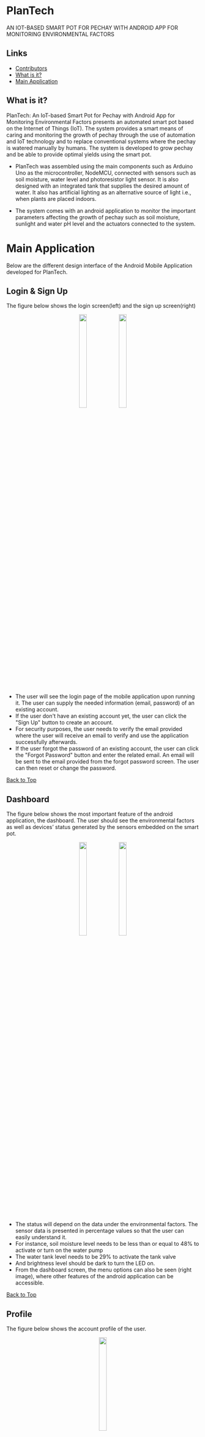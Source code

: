 # PlanTech
AN IOT-BASED SMART POT FOR PECHAY WITH ANDROID APP FOR MONITORING ENVIRONMENTAL FACTORS

## Links
- [Contributors](#contributors)
- [What is it?](#1)
- [Main Application](#main-application)

<a name="1"></a>
## What is it?
PlanTech: An IoT-based Smart Pot for Pechay with Android App for Monitoring
Environmental Factors presents an automated smart pot based on the Internet of Things
(IoT). The system provides a smart means of caring and monitoring the growth of
pechay through the use of automation and IoT technology and to replace conventional
systems where the pechay is watered manually by humans. The system is developed to
grow pechay and be able to provide optimal yields using the smart pot.

- PlanTech was assembled using the main components such as Arduino
Uno as the microcontroller, NodeMCU, connected with sensors such as soil moisture,
water level and photoresistor light sensor. It is also designed with an integrated tank that supplies the desired amount of
water. It also has artificial lighting as an alternative source of light i.e., when plants are
placed indoors.

- The system comes with an android application to monitor the important parameters affecting the growth of pechay such as
soil moisture, sunlight and water pH level and the actuators connected to the system.

# Main Application
Below are the different design interface of the Android Mobile Application developed for PlanTech.

## Login & Sign Up 
The figure below shows the login screen(left) and the sign up screen(right)
<p align="center">
   <img src="https://github.com/Miks29/PlanTech-Mobile-App/blob/30775ca096b80b01e2cc1b392239d94e5443f402/PlanTech_Design/login.png" align=top width=20% height=25%>
   <img src="https://github.com/Miks29/PlanTech-Mobile-App/blob/30775ca096b80b01e2cc1b392239d94e5443f402/PlanTech_Design/sign%20up.png" align=top width=20% height=25%>
</p>

- The user will see the login page of the mobile application upon running it. The user can supply the needed information (email, password) of an existing account.
- If the user don't have an existing account yet, the user can click the "Sign Up" button to create an account. 
- For security purposes, the user needs to verify the email provided where the user will receive an email to verify and use the application successfully afterwards.
- If the user forgot the password of an existing account, the user can click the "Forgot Password" button and enter the related email. An email will be sent to the email provided from the forgot password screen. The user can then reset or change the password.

[Back to Top](#plantech)

## Dashboard
The figure below shows the most important feature of the android application, the
dashboard. The user should see the environmental factors as well as devices’ status
generated by the sensors embedded on the smart pot.
<p align="center">
   <img src="https://github.com/Miks29/PlanTech-Mobile-App/blob/c507151533ee220c7c80a120c88f891fe2220437/PlanTech_Design/dashboard.png" align=top width=20% height=25%>
   <img src="https://github.com/Miks29/PlanTech-Mobile-App/blob/c507151533ee220c7c80a120c88f891fe2220437/PlanTech_Design/dashboard.menu.png" align=top width=20% height=25%>
</p>

- The status will depend on the data under the environmental factors. The sensor
data is presented in percentage values so that the user can easily understand it. 
- For instance, soil moisture level needs to be less than or equal to 48% to activate or turn on
the water pump
- The water tank level needs to be 29% to activate the tank valve
- And brightness level should be dark to turn the LED on.
- From the dashboard screen, the menu options can also be seen (right image), where other features of the android application can be accessible.

[Back to Top](#plantech)

## Profile
The figure below shows the account profile of the user.
<p align="center">
   <img src="https://github.com/Miks29/PlanTech-Mobile-App/blob/c507151533ee220c7c80a120c88f891fe2220437/PlanTech_Design/profile.png" align=top width=20% height=25%>
</p>

- The profile screen interface shows the email used by the user to access the application
- It also shows an option for users to enable / disable push notifications about specific environmental factors and status of the device from the application
- The notification should only work when the switch is ON (activated) and should not show any
notification when the switch is OFF (deactivated).

[Back to Top](#plantech)

## Control Settings
The below figure shows the control settings where the user can choose from automated or manual configuration in using PlanTech directly from the Mobile Application
<p align="center">
   <img src="https://github.com/Miks29/PlanTech-Mobile-App/blob/c507151533ee220c7c80a120c88f891fe2220437/PlanTech_Design/control_settings.png" align=top width=20% height=25%>
</p>

- Clicking the switch above (next to "Automated") into ON (activated) will set the Plantech configuration into Automatic Mode where Plantech will operate automatically depending on the environmental status the sensors are detecting to operate the devices(water pump, artificial lights, water valve)
- Clicking the switch into OFF status (deactivated) means the Plantech will operate manually depending on how the user want the devices to operate from the Android Mobile Application.

[Back to Top](#plantech)

## How to use
The figure below shows the "How to Use" interface from the dashboard menu. It guides the user on how to setup and connect the android mobile application into Plantech
<p align="center">
   <img src="https://github.com/Miks29/PlanTech-Mobile-App/blob/c507151533ee220c7c80a120c88f891fe2220437/PlanTech_Design/setup_guide.png" align=top width=20% height=25%>
</p>

- The interface shows a step-by-step guide for an easy operation on how to use the android mobile application to operate the Plantech Device.

[Back to Top](#plantech)

## Logout
<p align="center">
   <img src="https://github.com/Miks29/PlanTech-Mobile-App/blob/c507151533ee220c7c80a120c88f891fe2220437/PlanTech_Design/logout.png" align=top width=20% height=25%>
</p>

- The user have an option to log out the account and close the application safely.
- If the user wants to use the mobile application again, the user can just access it by logging in again using the existing account.

[Back to Top](#plantech)

<a name="contributors"></a>
## PlanTech : AN IOT-BASED SMART POT FOR PECHAY WITH ANDROID APP FOR MONITORING ENVIRONMENTAL FACTORS
By: 
- De Leon, Ruzzel P.
- Magdaraog, Christian Ferl C.
- Mañosca, Mike Renzo T.
- Mata, Linmark D.
- Viaña, Jeanne Erica B

May, 2022

**A Capstone Project presented to The Faculty of College of Engineering, Architecture, and Technology Rizal Technological University City of Mandaluyong.**

[Back to Top](#plantech)

